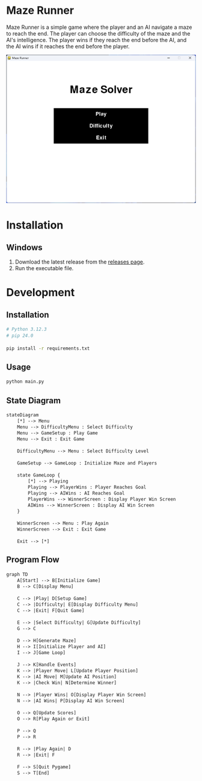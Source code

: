 # Maze Runner

Maze Runner is a simple game where the player and an AI navigate a maze to reach the end. The player can choose the difficulty of the maze and the AI's intelligence. The player wins if they reach the end before the AI, and the AI wins if it reaches the end before the player.

<!-- Image of Game -->
![Maze Runner](https://raw.githubusercontent.com/MuktadirHassan/maze-runner/main/docs/intro.png)

# Installation
## Windows
1. Download the latest release from the [releases page](https://github.com/MuktadirHassan/maze-runner/releases/download/v1.0.0/main.exe).
2. Run the executable file.



# Development
## Installation
```bash
# Python 3.12.3
# pip 24.0

pip install -r requirements.txt
```

## Usage
```bash
python main.py
```

## State Diagram
```mermaid
stateDiagram
    [*] --> Menu
    Menu --> DifficultyMenu : Select Difficulty
    Menu --> GameSetup : Play Game
    Menu --> Exit : Exit Game

    DifficultyMenu --> Menu : Select Difficulty Level

    GameSetup --> GameLoop : Initialize Maze and Players

    state GameLoop {
        [*] --> Playing
        Playing --> PlayerWins : Player Reaches Goal
        Playing --> AIWins : AI Reaches Goal
        PlayerWins --> WinnerScreen : Display Player Win Screen
        AIWins --> WinnerScreen : Display AI Win Screen
    }

    WinnerScreen --> Menu : Play Again
    WinnerScreen --> Exit : Exit Game

    Exit --> [*]

```

## Program Flow
```mermaid
graph TD
    A[Start] --> B[Initialize Game]
    B --> C[Display Menu]
    
    C --> |Play| D[Setup Game]
    C --> |Difficulty| E[Display Difficulty Menu]
    C --> |Exit| F[Quit Game]

    E --> |Select Difficulty| G[Update Difficulty]
    G --> C

    D --> H[Generate Maze]
    H --> I[Initialize Player and AI]
    I --> J[Game Loop]

    J --> K[Handle Events]
    K --> |Player Move| L[Update Player Position]
    K --> |AI Move| M[Update AI Position]
    K --> |Check Win| N[Determine Winner]

    N --> |Player Wins| O[Display Player Win Screen]
    N --> |AI Wins| P[Display AI Win Screen]

    O --> Q[Update Scores]
    O --> R[Play Again or Exit]

    P --> Q
    P --> R

    R --> |Play Again| D
    R --> |Exit| F

    F --> S[Quit Pygame]
    S --> T[End]

```
